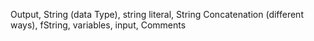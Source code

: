  Output,
  String (data Type), 
  string literal, 
  String Concatenation (different ways), 
  fString, 
  variables, 
   input, 
   Comments
